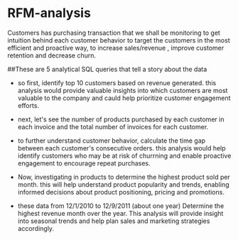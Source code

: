 # RFM-analysis

Customers has purchasing transaction that we shall be monitoring to get intuition behind each 
customer behavior to target the customers in the most efficient and proactive way, to increase 
sales/revenue , improve customer retention and decrease churn. 

##These are  5 analytical SQL queries that tell a story about the data 

- so first, identify top 10 customers based on revenue generated. this analysis would provide valuable insights into which customers are most 
  valuable to the company and cauld help prioritize customer engagement efforts.

- next, let's see the number of products purchased by each customer in each invoice and the total number of invoices for each customer.

- to further understand customer behavior, calculate the time gap between each customer's consecutive orders. this analysis would help identify customers who may be at risk of churrning and enable proactive engagement to encourage repeat purchases.

- Now, investigating in products to determine the highest product sold per month. this will help understand product popularity and trends, enabling informed decisions  about product positioning, pricing and promotions.

- these data from 12/1/2010 to 12/9/2011 (about one year)
   Determine the highest revenue month over the year. This analysis will provide insight into seasonal trends and help plan  sales and marketing strategies accordingly.  
